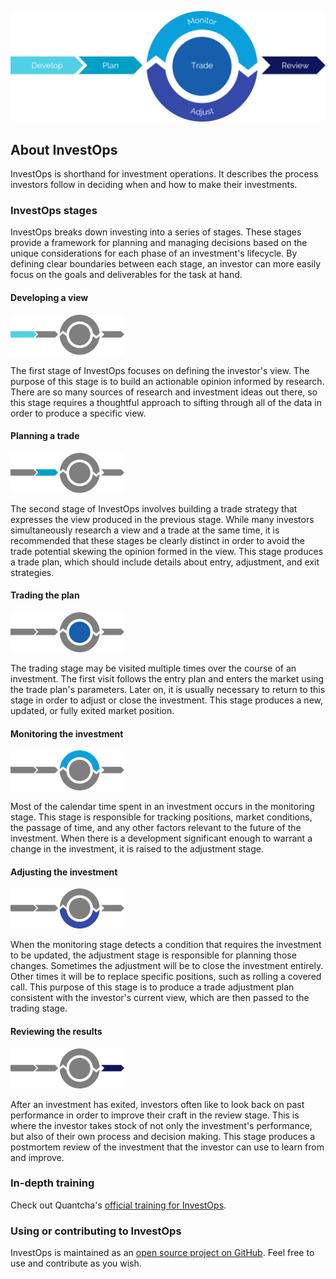 ![InvestOps stages](art/InvestOpsFull.png)

## About InvestOps

InvestOps is shorthand for investment operations. It describes the process investors follow in deciding when and how to make their investments.

### InvestOps stages

InvestOps breaks down investing into a series of stages. These stages provide a framework for planning and managing decisions based on the unique considerations for each phase of an investment's lifecycle. By defining clear boundaries between each stage, an investor can more easily focus on the goals and deliverables for the task at hand.


#### Developing a view

![Developing a view](art/InvestOps1DevelopGlyph.png)

The first stage of InvestOps focuses on defining the investor's view. The purpose of this stage is to build an actionable opinion informed by research. There are so many sources of research and investment ideas out there, so this stage requires a thoughtful approach to sifting through all of the data in order to produce a specific view.

#### Planning a trade

![Planning a trade](art/InvestOps2PlanGlyph.png)

The second stage of InvestOps involves building a trade strategy that expresses the view produced in the previous stage. While many investors simultaneously research a view and a trade at the same time, it is recommended that these stages be clearly distinct in order to avoid the trade potential skewing the opinion formed in the view. This stage produces a trade plan, which should include details about entry, adjustment, and exit strategies.

#### Trading the plan

![Trading the plan](art/InvestOps3TradeGlyph.png)

The trading stage may be visited multiple times over the course of an investment. The first visit follows the entry plan and enters the market using the trade plan's parameters. Later on, it is usually necessary to return to this stage in order to adjust or close the investment. This stage produces a new, updated, or fully exited market position.

#### Monitoring the investment

![Monitoring the investment](art/InvestOps4MonitorGlyph.png)

Most of the calendar time spent in an investment occurs in the monitoring stage. This stage is responsible for tracking positions, market conditions, the passage of time, and any other factors relevant to the future of the investment. When there is a development significant enough to warrant a change in the investment, it is raised to the adjustment stage.

#### Adjusting the investment

![Adjusting the investment](art/InvestOps5AdjustGlyph.png)

When the monitoring stage detects a condition that requires the investment to be updated, the adjustment stage is responsible for planning those changes. Sometimes the adjustment will be to close the investment entirely. Other times it will be to replace specific positions, such as rolling a covered call. This purpose of this stage is to produce a trade adjustment plan consistent with the investor's current view, which are then passed to the trading stage.

#### Reviewing the results

![Reviewing the results](art/InvestOps6ReviewGlyph.png)

After an investment has exited, investors often like to look back on past performance in order to improve their craft in the review stage. This is where the investor takes stock of not only the investment's performance, but also of their own process and decision making. This stage produces a postmortem review of the investment that the investor can use to learn from and improve. 

### In-depth training

Check out Quantcha's [official training for InvestOps](https://docs.quantcha.com/courses/getting-started-with-investops/).

### Using or contributing to InvestOps

InvestOps is maintained as an [open source project on GitHub](https://github.com/InvestOps/InvestOps). Feel free to use and contribute as you wish.